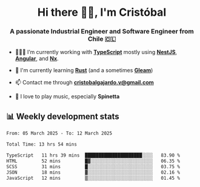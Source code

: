 <h1 align="center">Hi there ✌🏻, I'm Cristóbal</h1>
<h3 align="center">A passionate Industrial Engineer and Software Engineer from Chile 🇨🇱</h3>

- 🧑🏻‍💻 I’m currently working with **[TypeScript](https://www.typescriptlang.org)** mostly using **[NestJS](https://nestjs.com)**, **[Angular](https://angular.io)**, and **[Nx](https://nx.dev)**.

- 🌱 I'm currently learning **[Rust](https://www.rust-lang.org)** (and a sometimes **[Gleam](https://gleam.run/)**)

- 📫 Contact me through **cristobalgajardo.v@gmail.com**

- 🎸 I love to play music, especially **Spinetta**

## 📊 Weekly development stats

<!--START_SECTION:waka-->

```txt
From: 05 March 2025 - To: 12 March 2025

Total Time: 13 hrs 54 mins

TypeScript   11 hrs 39 mins  █████████████████████░░░░   83.90 %
HTML         52 mins         █▓░░░░░░░░░░░░░░░░░░░░░░░   06.35 %
SCSS         31 mins         █░░░░░░░░░░░░░░░░░░░░░░░░   03.75 %
JSON         18 mins         ▓░░░░░░░░░░░░░░░░░░░░░░░░   02.16 %
JavaScript   12 mins         ▒░░░░░░░░░░░░░░░░░░░░░░░░   01.45 %
```

<!--END_SECTION:waka-->
